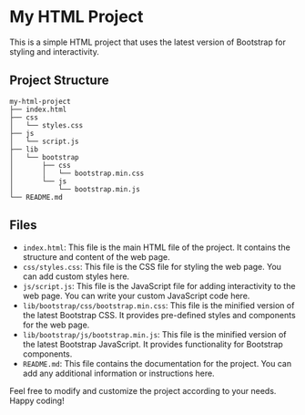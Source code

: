# My HTML Project

This is a simple HTML project that uses the latest version of Bootstrap for styling and interactivity.

## Project Structure

```
my-html-project
├── index.html
├── css
│   └── styles.css
├── js
│   └── script.js
├── lib
│   └── bootstrap
│       ├── css
│       │   └── bootstrap.min.css
│       └── js
│           └── bootstrap.min.js
└── README.md
```

## Files

- `index.html`: This file is the main HTML file of the project. It contains the structure and content of the web page.
- `css/styles.css`: This file is the CSS file for styling the web page. You can add custom styles here.
- `js/script.js`: This file is the JavaScript file for adding interactivity to the web page. You can write your custom JavaScript code here.
- `lib/bootstrap/css/bootstrap.min.css`: This file is the minified version of the latest Bootstrap CSS. It provides pre-defined styles and components for the web page.
- `lib/bootstrap/js/bootstrap.min.js`: This file is the minified version of the latest Bootstrap JavaScript. It provides functionality for Bootstrap components.
- `README.md`: This file contains the documentation for the project. You can add any additional information or instructions here.

Feel free to modify and customize the project according to your needs. Happy coding!